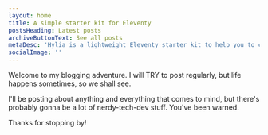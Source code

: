 ```yaml
---
layout: home
title: A simple starter kit for Eleventy
postsHeading: Latest posts
archiveButtonText: See all posts
metaDesc: 'Hylia is a lightweight Eleventy starter kit to help you to create your own blog or personal website.'
socialImage: ''
---
```


Welcome to my blogging adventure. I will TRY to post regularly, but life happens sometimes, so we shall see. 

I'll be posting about anything and everything that comes to mind, but there's probably gonna be a lot of nerdy-tech-dev stuff. You've been warned.

Thanks for stopping by!
